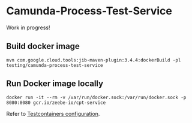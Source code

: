 # Camunda-Process-Test-Service

Work in progress!

## Build docker image

```
mvn com.google.cloud.tools:jib-maven-plugin:3.4.4:dockerBuild -pl testing/camunda-process-test-service
```

## Run Docker image locally

```
docker run -it --rm -v /var/run/docker.sock:/var/run/docker.sock -p 8080:8080 gcr.io/zeebe-io/cpt-service
```

Refer to [Testcontainers configuration](https://java.testcontainers.org/supported_docker_environment/continuous_integration/dind_patterns/).
